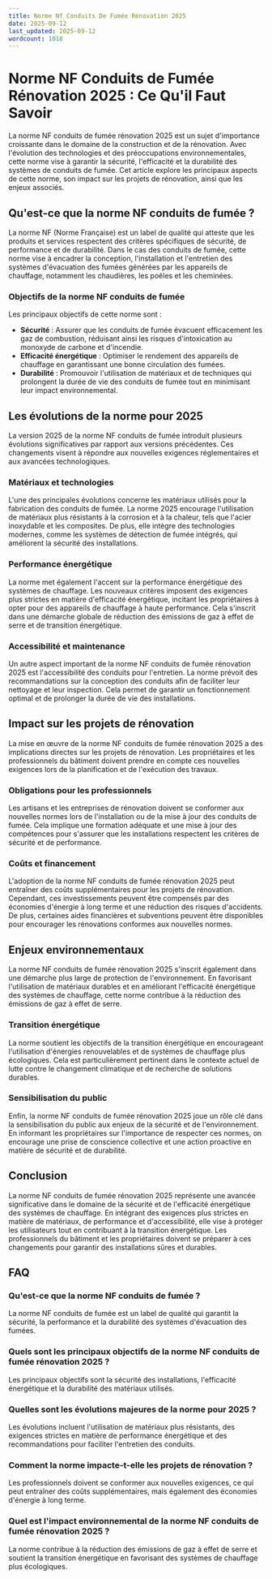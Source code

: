 ```yaml
---
title: Norme Nf Conduits De Fumée Rénovation 2025
date: 2025-09-12
last_updated: 2025-09-12
wordcount: 1018
---
```


# Norme NF Conduits de Fumée Rénovation 2025 : Ce Qu'il Faut Savoir

La norme NF conduits de fumée rénovation 2025 est un sujet d'importance croissante dans le domaine de la construction et de la rénovation. Avec l'évolution des technologies et des préoccupations environnementales, cette norme vise à garantir la sécurité, l'efficacité et la durabilité des systèmes de conduits de fumée. Cet article explore les principaux aspects de cette norme, son impact sur les projets de rénovation, ainsi que les enjeux associés.

## Qu'est-ce que la norme NF conduits de fumée ?

La norme NF (Norme Française) est un label de qualité qui atteste que les produits et services respectent des critères spécifiques de sécurité, de performance et de durabilité. Dans le cas des conduits de fumée, cette norme vise à encadrer la conception, l'installation et l'entretien des systèmes d'évacuation des fumées générées par les appareils de chauffage, notamment les chaudières, les poêles et les cheminées.

### Objectifs de la norme NF conduits de fumée

Les principaux objectifs de cette norme sont :

- **Sécurité** : Assurer que les conduits de fumée évacuent efficacement les gaz de combustion, réduisant ainsi les risques d'intoxication au monoxyde de carbone et d'incendie.
- **Efficacité énergétique** : Optimiser le rendement des appareils de chauffage en garantissant une bonne circulation des fumées.
- **Durabilité** : Promouvoir l'utilisation de matériaux et de techniques qui prolongent la durée de vie des conduits de fumée tout en minimisant leur impact environnemental.

## Les évolutions de la norme pour 2025

La version 2025 de la norme NF conduits de fumée introduit plusieurs évolutions significatives par rapport aux versions précédentes. Ces changements visent à répondre aux nouvelles exigences réglementaires et aux avancées technologiques.

### Matériaux et technologies

L'une des principales évolutions concerne les matériaux utilisés pour la fabrication des conduits de fumée. La norme 2025 encourage l'utilisation de matériaux plus résistants à la corrosion et à la chaleur, tels que l'acier inoxydable et les composites. De plus, elle intègre des technologies modernes, comme les systèmes de détection de fumée intégrés, qui améliorent la sécurité des installations.

### Performance énergétique

La norme met également l'accent sur la performance énergétique des systèmes de chauffage. Les nouveaux critères imposent des exigences plus strictes en matière d'efficacité énergétique, incitant les propriétaires à opter pour des appareils de chauffage à haute performance. Cela s'inscrit dans une démarche globale de réduction des émissions de gaz à effet de serre et de transition énergétique.

### Accessibilité et maintenance

Un autre aspect important de la norme NF conduits de fumée rénovation 2025 est l'accessibilité des conduits pour l'entretien. La norme prévoit des recommandations sur la conception des conduits afin de faciliter leur nettoyage et leur inspection. Cela permet de garantir un fonctionnement optimal et de prolonger la durée de vie des installations.

## Impact sur les projets de rénovation

La mise en œuvre de la norme NF conduits de fumée rénovation 2025 a des implications directes sur les projets de rénovation. Les propriétaires et les professionnels du bâtiment doivent prendre en compte ces nouvelles exigences lors de la planification et de l'exécution des travaux.

### Obligations pour les professionnels

Les artisans et les entreprises de rénovation doivent se conformer aux nouvelles normes lors de l'installation ou de la mise à jour des conduits de fumée. Cela implique une formation adéquate et une mise à jour des compétences pour s'assurer que les installations respectent les critères de sécurité et de performance.

### Coûts et financement

L'adoption de la norme NF conduits de fumée rénovation 2025 peut entraîner des coûts supplémentaires pour les projets de rénovation. Cependant, ces investissements peuvent être compensés par des économies d'énergie à long terme et une réduction des risques d'accidents. De plus, certaines aides financières et subventions peuvent être disponibles pour encourager les rénovations conformes aux nouvelles normes.

## Enjeux environnementaux

La norme NF conduits de fumée rénovation 2025 s'inscrit également dans une démarche plus large de protection de l'environnement. En favorisant l'utilisation de matériaux durables et en améliorant l'efficacité énergétique des systèmes de chauffage, cette norme contribue à la réduction des émissions de gaz à effet de serre.

### Transition énergétique

La norme soutient les objectifs de la transition énergétique en encourageant l'utilisation d'énergies renouvelables et de systèmes de chauffage plus écologiques. Cela est particulièrement pertinent dans le contexte actuel de lutte contre le changement climatique et de recherche de solutions durables.

### Sensibilisation du public

Enfin, la norme NF conduits de fumée rénovation 2025 joue un rôle clé dans la sensibilisation du public aux enjeux de la sécurité et de l'environnement. En informant les propriétaires sur l'importance de respecter ces normes, on encourage une prise de conscience collective et une action proactive en matière de sécurité et de durabilité.

## Conclusion

La norme NF conduits de fumée rénovation 2025 représente une avancée significative dans le domaine de la sécurité et de l'efficacité énergétique des systèmes de chauffage. En intégrant des exigences plus strictes en matière de matériaux, de performance et d'accessibilité, elle vise à protéger les utilisateurs tout en contribuant à la transition énergétique. Les professionnels du bâtiment et les propriétaires doivent se préparer à ces changements pour garantir des installations sûres et durables.

## FAQ

### Qu'est-ce que la norme NF conduits de fumée ?

La norme NF conduits de fumée est un label de qualité qui garantit la sécurité, la performance et la durabilité des systèmes d'évacuation des fumées.

### Quels sont les principaux objectifs de la norme NF conduits de fumée rénovation 2025 ?

Les principaux objectifs sont la sécurité des installations, l'efficacité énergétique et la durabilité des matériaux utilisés.

### Quelles sont les évolutions majeures de la norme pour 2025 ?

Les évolutions incluent l'utilisation de matériaux plus résistants, des exigences strictes en matière de performance énergétique et des recommandations pour faciliter l'entretien des conduits.

### Comment la norme impacte-t-elle les projets de rénovation ?

Les professionnels doivent se conformer aux nouvelles exigences, ce qui peut entraîner des coûts supplémentaires, mais également des économies d'énergie à long terme.

### Quel est l'impact environnemental de la norme NF conduits de fumée rénovation 2025 ?

La norme contribue à la réduction des émissions de gaz à effet de serre et soutient la transition énergétique en favorisant des systèmes de chauffage plus écologiques.